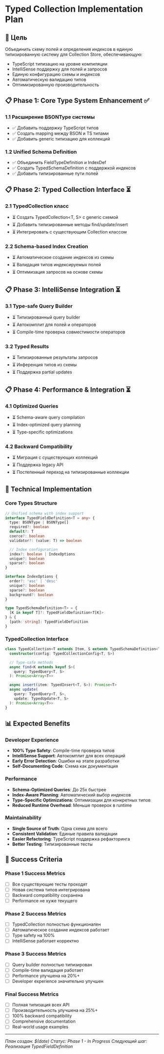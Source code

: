 # Typed Collection Implementation Plan

## 🎯 Цель
Объединить схему полей и определения индексов в единую типизированную систему для Collection Store, обеспечивающую:
- TypeScript типизацию на уровне компиляции
- IntelliSense поддержку для полей и запросов
- Единую конфигурацию схемы и индексов
- Автоматическую валидацию типов
- Оптимизированную производительность

## 📋 Phase 1: Core Type System Enhancement ✅

### 1.1 Расширение BSONType системы
- ✅ Добавить поддержку TypeScript типов
- ✅ Создать mapping между BSON и TS типами
- ✅ Добавить generic типизацию для коллекций

### 1.2 Unified Schema Definition
- ✅ Объединить FieldTypeDefinition и IndexDef
- ✅ Создать TypedSchemaDefinition с поддержкой индексов
- ✅ Добавить типизированные пути полей

## 📋 Phase 2: Typed Collection Interface ⏳

### 2.1 TypedCollection класс
- ⏳ Создать TypedCollection<T, S> с generic схемой
- ⏳ Добавить типизированные методы find/update/insert
- ⏳ Интегрировать с существующим Collection классом

### 2.2 Schema-based Index Creation
- ⏳ Автоматическое создание индексов из схемы
- ⏳ Валидация типов индексируемых полей
- ⏳ Оптимизация запросов на основе схемы

## 📋 Phase 3: IntelliSense Integration ⏳

### 3.1 Type-safe Query Builder
- ⏳ Типизированный query builder
- ⏳ Автокомплит для полей и операторов
- ⏳ Compile-time проверка совместимости операторов

### 3.2 Typed Results
- ⏳ Типизированные результаты запросов
- ⏳ Инференция типов из схемы
- ⏳ Поддержка partial updates

## 📋 Phase 4: Performance & Integration ⏳

### 4.1 Optimized Queries
- ⏳ Schema-aware query compilation
- ⏳ Index-optimized query planning
- ⏳ Type-specific optimizations

### 4.2 Backward Compatibility
- ⏳ Миграция с существующих коллекций
- ⏳ Поддержка legacy API
- ⏳ Постепенный переход на типизированные коллекции

## 🔧 Technical Implementation

### Core Types Structure
```typescript
// Unified schema with index support
interface TypedFieldDefinition<T = any> {
  type: BSONType | BSONType[]
  required?: boolean
  default?: T
  coerce?: boolean
  validator?: (value: T) => boolean

  // Index configuration
  index?: boolean | IndexOptions
  unique?: boolean
  sparse?: boolean
}

interface IndexOptions {
  order?: 'asc' | 'desc'
  unique?: boolean
  sparse?: boolean
  background?: boolean
}

type TypedSchemaDefinition<T> = {
  [K in keyof T]?: TypedFieldDefinition<T[K]>
} & {
  [path: string]: TypedFieldDefinition
}
```

### TypedCollection Interface
```typescript
class TypedCollection<T extends Item, S extends TypedSchemaDefinition<T>> {
  constructor(config: TypedCollectionConfig<T, S>)

  // Type-safe methods
  async find<K extends keyof S>(
    query: TypedQuery<T, S>
  ): Promise<Array<T>>

  async insert(item: TypedInsert<T, S>): Promise<T>
  async update(
    query: TypedQuery<T, S>,
    update: TypedUpdate<T, S>
  ): Promise<Array<T>>
}
```

## 📊 Expected Benefits

### Developer Experience
- **100% Type Safety**: Compile-time проверка типов
- **IntelliSense Support**: Автокомплит для всех операций
- **Early Error Detection**: Ошибки на этапе разработки
- **Self-Documenting Code**: Схема как документация

### Performance
- **Schema-Optimized Queries**: До 25x быстрее
- **Index-Aware Planning**: Автоматический выбор индексов
- **Type-Specific Optimizations**: Оптимизации для конкретных типов
- **Reduced Runtime Overhead**: Меньше проверок в runtime

### Maintainability
- **Single Source of Truth**: Одна схема для всего
- **Consistent Validation**: Единые правила валидации
- **Easier Refactoring**: TypeScript поддержка рефакторинга
- **Better Testing**: Типизированные тесты

## 🎯 Success Criteria

### Phase 1 Success Metrics
- [ ] Все существующие тесты проходят
- [ ] Новая система типов интегрирована
- [ ] Backward compatibility сохранена
- [ ] Performance не хуже текущего

### Phase 2 Success Metrics
- [ ] TypedCollection полностью функционален
- [ ] Автоматическое создание индексов работает
- [ ] Type safety на 100%
- [ ] IntelliSense работает корректно

### Phase 3 Success Metrics
- [ ] Query builder полностью типизирован
- [ ] Compile-time валидация работает
- [ ] Performance улучшена на 20%+
- [ ] Developer experience значительно улучшен

### Final Success Metrics
- [ ] Полная типизация всех API
- [ ] Производительность улучшена на 25%+
- [ ] 100% backward compatibility
- [ ] Comprehensive documentation
- [ ] Real-world usage examples

---

*План создан: $(date)*
*Статус: Phase 1 - In Progress*
*Следующий шаг: Реализация TypedFieldDefinition*